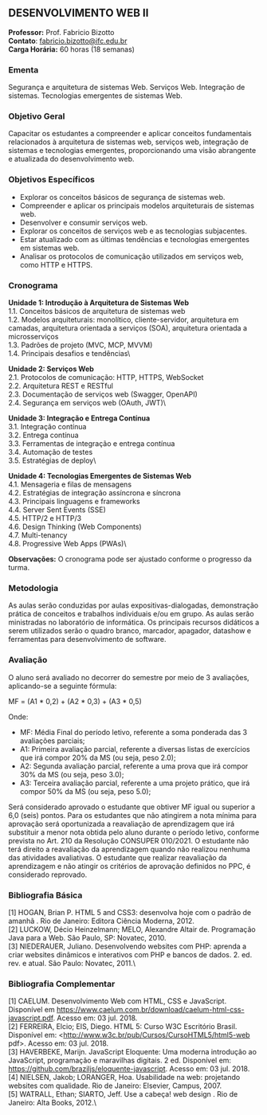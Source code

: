 ## DESENVOLVIMENTO WEB II

**Professor:** Prof. Fabricio Bizotto\
**Contato**: fabricio.bizotto@ifc.edu.br\
**Carga Horária:** 60 horas (18 semanas)

### Ementa
Segurança e arquitetura de sistemas Web. Serviços Web. Integração de sistemas. Tecnologias emergentes de sistemas Web. 

### Objetivo Geral
Capacitar os estudantes a compreender e aplicar conceitos fundamentais relacionados à arquitetura de sistemas web, serviços web, integração de sistemas e tecnologias emergentes, proporcionando uma visão abrangente e atualizada do desenvolvimento web.

### Objetivos Específicos
 - Explorar os conceitos básicos de segurança de sistemas web.
 - Compreender e aplicar os principais modelos arquiteturais de sistemas web.
 - Desenvolver e consumir serviços web.
 - Explorar os conceitos de serviços web e as tecnologias subjacentes.
 - Estar atualizado com as últimas tendências e tecnologias emergentes em sistemas web.
 - Analisar os protocolos de comunicação utilizados em serviços web, como HTTP e HTTPS.

### Cronograma

**Unidade 1: Introdução à Arquitetura de Sistemas Web**\
1.1. Conceitos básicos de arquitetura de sistemas web\
1.2. Modelos arquiteturais: monolítico, cliente-servidor, arquitetura em camadas, arquitetura orientada a serviços (SOA), arquitetura orientada a microsserviços\
1.3. Padrões de projeto (MVC, MCP, MVVM)\
1.4. Principais desafios e tendências\

**Unidade 2: Serviços Web**\
2.1. Protocolos de comunicação: HTTP, HTTPS, WebSocket\
2.2. Arquitetura REST e RESTful\
2.3. Documentação de serviços web (Swagger, OpenAPI)\
2.4. Segurança em serviços web (OAuth, JWT)\

**Unidade 3: Integração e Entrega Contínua**\
3.1. Integração contínua\
3.2. Entrega contínua\
3.3. Ferramentas de integração e entrega contínua\
3.4. Automação de testes\
3.5. Estratégias de deploy\

**Unidade 4: Tecnologias Emergentes de Sistemas Web**\
4.1. Mensageria e filas de mensagens\
4.2. Estratégias de integração assíncrona e síncrona\
4.3. Principais linguagens e frameworks\
4.4. Server Sent Events (SSE)\
4.5. HTTP/2 e HTTP/3\
4.6. Design Thinking (Web Components)\
4.7. Multi-tenancy\
4.8. Progressive Web Apps (PWAs)\

**Observações:**
O cronograma pode ser ajustado conforme o progresso da turma.

### Metodologia
As aulas serão conduzidas por aulas expositivas-dialogadas, demonstração prática de conceitos e trabalhos individuais e/ou em grupo. As aulas serão ministradas no laboratório de informática. Os principais recursos didáticos a serem utilizados serão o quadro branco, marcador, apagador, datashow e ferramentas para desenvolvimento de software.

### Avaliação
O aluno será avaliado no decorrer do semestre por meio de 3 avaliações, aplicando-se a seguinte fórmula:

MF = (A1 * 0,2) + (A2 * 0,3) + (A3 * 0,5)

Onde:
- MF: Média Final do período letivo, referente a soma ponderada das 3 avaliações parciais;
- A1: Primeira avaliação parcial, referente a diversas listas de exercícios que irá compor 20% da MS (ou seja, peso 2.0);
- A2: Segunda avaliação parcial, referente a uma prova que irá compor 30% da MS (ou seja, peso 3.0);
- A3: Terceira avaliação parcial, referente a uma projeto prático, que irá compor 50% da MS (ou seja, peso 5.0);

Será considerado aprovado o estudante que obtiver MF igual ou superior a 6,0 (seis) pontos. Para os estudantes que não atingirem a nota mínima para aprovação será oportunizada a reavaliação de aprendizagem que irá substituir a menor nota obtida pelo aluno durante o período letivo, conforme prevista no Art. 210 da Resolução CONSUPER 010/2021. O estudante não terá direito a reavaliação da aprendizagem quando não realizou nenhuma das atividades avaliativas. O estudante que realizar reavaliação da aprendizagem e não atingir os critérios de aprovação definidos no PPC, é considerado reprovado.

### Bibliografia Básica
[1] HOGAN, Brian P. HTML 5 and CSS3: desenvolva hoje com o padrão de amanhã . Rio de Janeiro: Editora Ciência Moderna, 2012.\
[2] LUCKOW, Décio Heinzelmann; MELO, Alexandre Altair de. Programação Java para a Web. São Paulo, SP: Novatec, 2010.\
[3] NIEDERAUER, Juliano. Desenvolvendo websites com PHP: aprenda a criar websites dinâmicos e interativos com PHP e bancos de dados. 2. ed. rev. e atual. São Paulo: Novatec, 2011.\

### Bibliografia Complementar
[1] CAELUM. Desenvolvimento Web com HTML, CSS e JavaScript. Disponível em <https://www.caelum.com.br/download/caelum-html-css-javascript.pdf>. Acesso em: 03 jul. 2018.\
[2] FERREIRA, Elcio; EIS, Diego. HTML 5: Curso W3C Escritório Brasil. Disponível em: <http://www.w3c.br/pub/Cursos/CursoHTML5/html5-web pdf>. Acesso em: 03 jul. 2018.\
[3] HAVERBEKE, Marijn. JavaScript Eloquente: Uma moderna introdução ao JavaScript, programação e maravilhas digitais. 2 ed. Disponível em: <https://github.com/braziljs/eloquente-javascript>. Acesso em: 03 jul. 2018.\
[4] NIELSEN, Jakob; LORANGER, Hoa. Usabilidade na web: projetando websites com qualidade. Rio de Janeiro: Elsevier, Campus, 2007.\
[5] WATRALL, Ethan; SIARTO, Jeff. Use a cabeça! web design . Rio de Janeiro: Alta Books, 2012.\